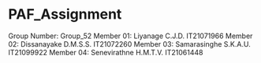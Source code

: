 # PAF_Assignment
Group Number: Group_52
Member 01: Liyanage C.J.D. IT21071966 
Member 02: Dissanayake D.M.S.S. IT21072260 
Member 03: Samarasinghe S.K.A.U. IT21099922 
Member 04: Senevirathne H.M.T.V. IT21061448 
